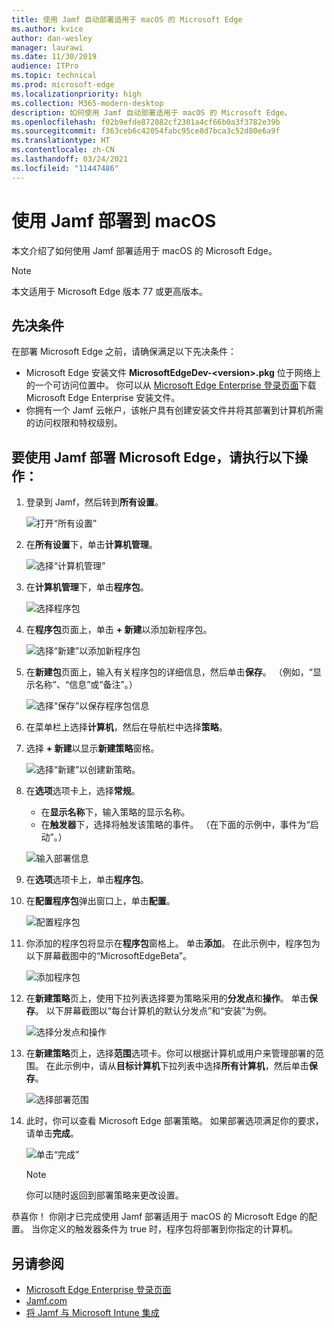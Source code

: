 ```yaml
---
title: 使用 Jamf 自动部署适用于 macOS 的 Microsoft Edge
ms.author: kvice
author: dan-wesley
manager: laurawi
ms.date: 11/30/2019
audience: ITPro
ms.topic: technical
ms.prod: microsoft-edge
ms.localizationpriority: high
ms.collection: M365-modern-desktop
description: 如何使用 Jamf 自动部署适用于 macOS 的 Microsoft Edge。
ms.openlocfilehash: f02b9efde872082cf2301a4cf66b0a3f3782e39b
ms.sourcegitcommit: f363ceb6c42054fabc95ce8d7bca3c52d80e6a9f
ms.translationtype: HT
ms.contentlocale: zh-CN
ms.lasthandoff: 03/24/2021
ms.locfileid: "11447486"
---
```

# <a name="deploy-to-macos-with-jamf"></a>使用 Jamf 部署到 macOS

本文介绍了如何使用 Jamf 部署适用于 macOS 的 Microsoft Edge。

> [!NOTE]
> 本文适用于 Microsoft Edge 版本 77 或更高版本。

## <a name="prerequisites"></a>先决条件

在部署 Microsoft Edge 之前，请确保满足以下先决条件：

- Microsoft Edge 安装文件 **MicrosoftEdgeDev-\<version\>.pkg** 位于网络上的一个可访问位置中。 你可以从 [Microsoft Edge Enterprise 登录页面](https://aka.ms/EdgeEnterprise)下载 Microsoft Edge Enterprise 安装文件。
- 你拥有一个 Jamf 云帐户，该帐户具有创建安装文件并将其部署到计算机所需的访问权限和特权级别。

## <a name="to-deploy-microsoft-edge-using-jamf"></a>要使用 Jamf 部署 Microsoft Edge，请执行以下操作：

1. 登录到 Jamf，然后转到**所有设置**。

    ![打开“所有设置”](./media/mac-deploy/jamf-dash-main-open-settings.png)

2. 在**所有设置**下，单击**计算机管理**。

    ![选择“计算机管理”](./media/mac-deploy/jamf-all-settings-computer-mgmt.png)

3. 在**计算机管理**下，单击**程序包**。

    ![选择程序包](./media/mac-deploy/jamf-all-settings-computer-mgmt-pkgs.png)

4. 在**程序包**页面上，单击 **+ 新建**以添加新程序包。

    ![选择“新建”以添加新程序包](./media/mac-deploy/jamf-all-settings-computer-mgmt-new-pkg.png)

5. 在**新建包**页面上，输入有关程序包的详细信息，然后单击**保存**。 （例如，“显示名称”、“信息”或“备注”。）

    ![选择“保存”以保存程序包信息](./media/mac-deploy/jamf-all-settings-computer-mgmt-save-pkg-info.png)

6. 在菜单栏上选择**计算机**，然后在导航栏中选择**策略**。

7. 选择 **+ 新建**以显示**新建策略**窗格。

    ![选择“新建”以创建新策略。](./media/mac-deploy/jamf-all-settings-computer-new-policy.png)

8. 在**选项**选项卡上，选择**常规**。

    - 在**显示名称**下，输入策略的显示名称。
    - 在**触发器**下，选择将触发该策略的事件。 （在下面的示例中，事件为“启动”。）

    ![输入部署信息](./media/mac-deploy/jamf-all-settings-computer-cfg-policy.png)

9. 在**选项**选项卡上，单击**程序包**。

10. 在**配置程序包**弹出窗口上，单击**配置**。

    ![配置程序包](./media/mac-deploy/jamf-all-settings-computer-policy-pkg-configure.png)

11. 你添加的程序包将显示在**程序包**窗格上。 单击**添加**。 在此示例中，程序包为以下屏幕截图中的“MicrosoftEdgeBeta”。

    ![添加程序包](./media/mac-deploy/jamf-all-settings-computer-policy-pkg-add-beta.png)

12. 在**新建策略**页上，使用下拉列表选择要为策略采用的**分发点**和**操作**。 单击**保存**。 以下屏幕截图以“每台计算机的默认分发点”和“安装”为例。

    ![选择分发点和操作](./media/mac-deploy/jamf-all-settings-computer-mgmt-pkg-cfg-distro.png)

13. 在**新建策略**页上，选择**范围**选项卡。你可以根据计算机或用户来管理部署的范围。 在此示例中，请从**目标计算机**下拉列表中选择**所有计算机**，然后单击**保存**。

    ![选择部署范围](./media/mac-deploy/jamf-all-settings-computer-mgmt-add-target.png)

14. 此时，你可以查看 Microsoft Edge 部署策略。 如果部署选项满足你的要求，请单击**完成**。

    ![单击“完成”](./media/mac-deploy/jamf-all-settings-computer-mgmt-finish-add-deployment.png)

    > [!NOTE]
    > 你可以随时返回到部署策略来更改设置。

恭喜你！ 你刚才已完成使用 Jamf 部署适用于 macOS 的 Microsoft Edge 的配置。 当你定义的触发器条件为 true 时，程序包将部署到你指定的计算机。

## <a name="see-also"></a>另请参阅

- [Microsoft Edge Enterprise 登录页面](https://aka.ms/EdgeEnterprise)
- [Jamf.com](https://www.jamf.com/)
- [将 Jamf 与 Microsoft Intune 集成](/intune/conditional-access-integrate-jamf)